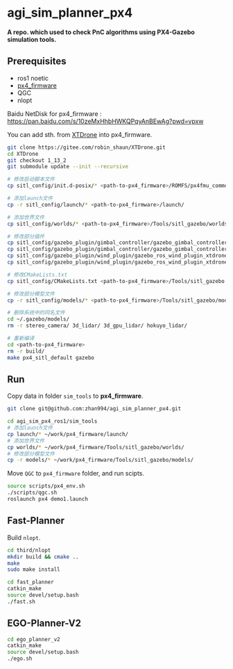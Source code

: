 # agi_sim_planner_px4

**A repo. which used to check PnC algorithms using PX4-Gazebo simulation tools.**

## Prerequisites

- ros1 noetic
- [px4_firmware](https://docs.px4.io/main/en/ros/mavros_installation.html)
- QGC
- nlopt

Baidu NetDisk for px4_firmware :  https://pan.baidu.com/s/10zeMxHhbHWKQPqyAnBEwAg?pwd=vpxw 

You can add sth. from [XTDrone](https://gitee.com/robin_shaun/XTDrone.git) into px4_firmware.

```bash
git clone https://gitee.com/robin_shaun/XTDrone.git
cd XTDrone
git checkout 1_13_2
git submodule update --init --recursive

# 修改启动脚本文件
cp sitl_config/init.d-posix/* <path-to-px4_firmware>/ROMFS/px4fmu_common/init.d-posix/

# 添加launch文件
cp -r sitl_config/launch/* <path-to-px4_firmware>/launch/

# 添加世界文件
cp sitl_config/worlds/* <path-to-px4_firmware>/Tools/sitl_gazebo/worlds/

# 修改部分插件
cp sitl_config/gazebo_plugin/gimbal_controller/gazebo_gimbal_controller_plugin.cpp <path-to-px4_firmware>/Tools/sitl_gazebo/src
cp sitl_config/gazebo_plugin/gimbal_controller/gazebo_gimbal_controller_plugin.hh <path-to-px4_firmware>/Tools/sitl_gazebo/include
cp sitl_config/gazebo_plugin/wind_plugin/gazebo_ros_wind_plugin_xtdrone.cpp <path-to-px4_firmware>/Tools/sitl_gazebo/src
cp sitl_config/gazebo_plugin/wind_plugin/gazebo_ros_wind_plugin_xtdrone.h <path-to-px4_firmware>/Tools/sitl_gazebo/include

# 修改CMakeLists.txt
cp sitl_config/CMakeLists.txt <path-to-px4_firmware>/Tools/sitl_gazebo

# 修改部分模型文件
cp -r sitl_config/models/* <path-to-px4_firmware>/Tools/sitl_gazebo/models/ 

# 删除系统中的同名文件
cd ~/.gazebo/models/
rm -r stereo_camera/ 3d_lidar/ 3d_gpu_lidar/ hokuyo_lidar/

# 重新编译
cd <path-to-px4_firmware>
rm -r build/
make px4_sitl_default gazebo
```

## Run

Copy data in folder `sim_tools` to **px4_firmware**.

```bash
git clone git@github.com:zhan994/agi_sim_planner_px4.git

cd agi_sim_px4_ros1/sim_tools
# 添加launch文件
cp launch/* ~/work/px4_firmware/launch/
# 添加世界文件
cp worlds/* ~/work/px4_firmware/Tools/sitl_gazebo/worlds/
# 修改部分模型文件
cp -r models/* ~/work/px4_firmware/Tools/sitl_gazebo/models/ 
```

Move `QGC` to `px4_firmware` folder, and run scipts.

```bash
source scripts/px4_env.sh
./scripts/qgc.sh
roslaunch px4 demo1.launch
```

## Fast-Planner

Build `nlopt`.

```bash
cd third/nlopt
mkdir build && cmake ..
make
sudo make install

cd fast_planner
catkin_make
source devel/setup.bash
./fast.sh
```

## EGO-Planner-V2

```bash
cd ego_planner_v2
catkin_make
source devel/setup.bash
./ego.sh
```

